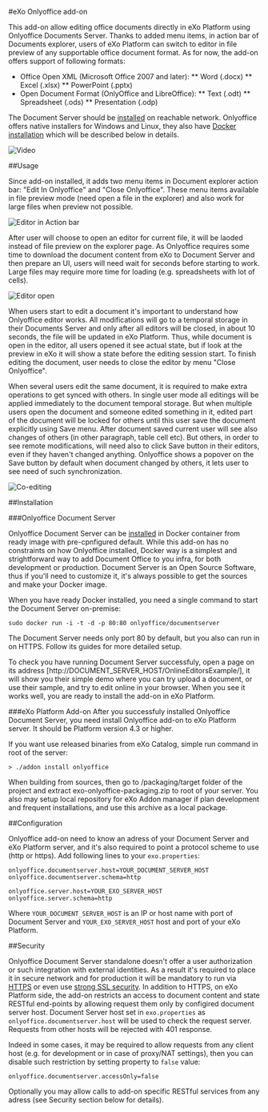 #eXo Onlyoffice add-on

This add-on allow editing office documents directly in eXo Platform using Onlyoffice Documents Server. Thanks to added menu items, in action bar of Documents explorer, users of eXo Platform can switch to editor in file preview of any supportable office document format. As for now, the add-on offers support of following formats: 
* Office Open XML (Microsoft Office 2007 and later):
** Word (.docx)
** Excel (.xlsx) 
** PowerPoint (.pptx) 
* Open Document Format (OnlyOffice and LibreOffice):
** Text (.odt)
** Spreadsheet (.ods)
** Presentation (.odp)
 
The Document Server should be [installed](http://helpcenter.onlyoffice.com/server/document.aspx) on reachable network. Onlyoffice offers native installers for Windows and Linux, they also have [Docker installation](http://helpcenter.onlyoffice.com/server/docker/document/docker-installation.aspx) which will be described below in details. 

![Video]()

##Usage

Since add-on installed, it adds two menu items in Document explorer action bar: "Edit In Onlyoffice" and "Close Onlyoffice". These menu items available in file preview mode (need open a file in the explorer) and also work for large files when preview not possible. 

![Editor in Action bar]()

After user will choose to open an editor for current file, it will be laoded instead of file preview on the explorer page. As Onlyoffice requires some time to download the document content from eXo to Document Server and then prepare an UI, users will need wait for seconds before starting to work. Large files may require more time for loading (e.g. spreadsheets with lot of cells). 

![Editor open]()

When users start to edit a document it's important to understand how Onlyoffice editor works. All modifications will go to a temporal storage in their Documents Server and only after all editors will be closed, in about 10 seconds, the file will be updated in eXo Platform. Thus, while document is open in the editor, all users opened it see actual state, but if look at the preview in eXo it will show a state before the editing session start.
To finish editing the document, user needs to close the editor by menu "Close Onlyoffice".

When several users edit the same document, it is required to make extra operations to get synced with others. In single user mode all editings will be applied immediately to the document temporal storage. But when multiple users open the document and someone edited something in it, edited part of the document will be locked for others until this user save the document explicitly using Save menu. After document saved current user will see also changes of others (in other paragraph, table cell etc). But others, in order to see remote modifications, will need also to click Save button in their editors, even if they haven't changed anything. Onlyoffice shows a popover on the Save button by default when document changed by others, it lets user to see need of such synchronization.

![Co-editing]()

##Installation

###Onlyoffice Document Server

Onlyoffice Document Server can be [installed](http://helpcenter.onlyoffice.com/server/docker/document/docker-installation.aspx) in Docker container from ready image with pre-cpnfigured default. While this add-on has no constraints on how Onlyoffice installed, Docker way is a simplest and strightforward way to add Document Office to you infra, for both development or production. Document Server is an Open Source Software, thus if you'll need to customize it, it's always possible to get the sources and make your Docker image.

When you have ready Docker installed, you need a single command to start the Document Server on-premise:

    sudo docker run -i -t -d -p 80:80 onlyoffice/documentserver

The Document Server needs only port 80 by default, but you also can run in on HTTPS. Follow its guides for more detailed setup.

To check you have running Document Server successfuly, open a page on its address [http://DOCUMENT\_SERVER\_HOST/OnlineEditorsExample/], it will show you their simple demo where you can try upload a document, or use their sample, and try to edit online in your browser. When you see it works well, you are ready to install the add-on in eXo Platform.

###eXo Platform Add-on
After you successfuly installed Onlyoffice Document Server, you need install Onlyoffice add-on to eXo Platform server. It should be Platform version 4.3 or higher. 

If you want use released binaries from eXo Catalog, simple run command in root of the server:

    > ./addon install onlyoffice

When building from sources, then go to /packaging/target folder of the project and extract exo-onlyoffice-packaging.zip to root of your server. You also may setup local repository for eXo Addon manager if plan development and frequent installations, and use this archive as a local package.

##Configuration

Onlyoffice add-on need to know an adress of your Document Server and eXo Platform server, and it's also required to point a protocol scheme to use (http or https). Add following lines to your `exo.properties`:

    onlyoffice.documentserver.host=YOUR_DOCUMENT_SERVER_HOST
    onlyoffice.documentserver.schema=http

    onlyoffice.server.host=YOUR_EXO_SERVER_HOST
    onlyoffice.server.schema=http

Where `YOUR_DOCUMENT_SERVER_HOST` is an IP or host name with port of Document Server and `YOUR_EXO_SERVER_HOST` host and port of your eXo Platform.


##Security

Onlyoffice Document Server standalone doesn't offer a user authorization or such integration with external identities. As a result it's required to place it in secure network and for production it will be mandatory to run via [HTTPS](http://helpcenter.onlyoffice.com/server/docker/document/docker-installation.aspx#RunningHTTPS) or even use [strong SSL security](https://raymii.org/s/tutorials/Strong_SSL_Security_On_nginx.html). In addition to HTTPS, on eXo Platform side, the add-on restricts an access to document content and state RESTful end-points by allowing request them only by configired document server host. Document Server host set in `exo.properties` as `onlyoffice.documentserver.host` will be used to check the request server. Requests from other hosts will be rejected with 401 response. 

Indeed in some cases, it may be required to allow requests from any client host (e.g. for development or in case of proxy/NAT settings), then you can disable such restriction by setting property to `false` value:

    onlyoffice.documentserver.accessOnly=false

Optionally you may allow calls to add-on specific RESTful services from any adress (see Security section below for details).